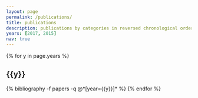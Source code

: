 ```yaml
---
layout: page
permalink: /publications/
title: publications
description: publications by categories in reversed chronological order. generated by jekyll-scholar.
years: [2017, 2015]
nav: true
---
```


<div class="publications">

{% for y in page.years %}
  <h2 class="year">{{y}}</h2>
  {% bibliography -f papers -q @*[year={{y}}]* %}
{% endfor %}

</div>